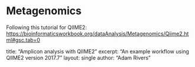 # Metagenomics

Following this tutorial for QIIME2:
https://bioinformaticsworkbook.org/dataAnalysis/Metagenomics/Qiime2.html#gsc.tab=0

title: “Amplicon analysis with QIIME2” 
excerpt: “An example workflow using QIIME2 version 2017.7” 
layout: single 
author: “Adam Rivers”



